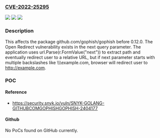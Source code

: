 ### [CVE-2022-25295](https://cve.mitre.org/cgi-bin/cvename.cgi?name=CVE-2022-25295)
![](https://img.shields.io/static/v1?label=Product&message=github.com%2Fgophish%2Fgophish&color=blue)
![](https://img.shields.io/static/v1?label=Version&message=%3C%200.12.0%20&color=brighgreen)
![](https://img.shields.io/static/v1?label=Vulnerability&message=Open%20Redirect&color=brighgreen)

### Description

This affects the package github.com/gophish/gophish before 0.12.0. The Open Redirect vulnerability exists in the next query parameter. The application uses url.Parse(r.FormValue("next")) to extract path and eventually redirect user to a relative URL, but if next parameter starts with multiple backslashes like \\\\\\example.com, browser will redirect user to http://example.com.

### POC

#### Reference
- https://security.snyk.io/vuln/SNYK-GOLANG-GITHUBCOMGOPHISHGOPHISH-2404177

#### Github
No PoCs found on GitHub currently.

